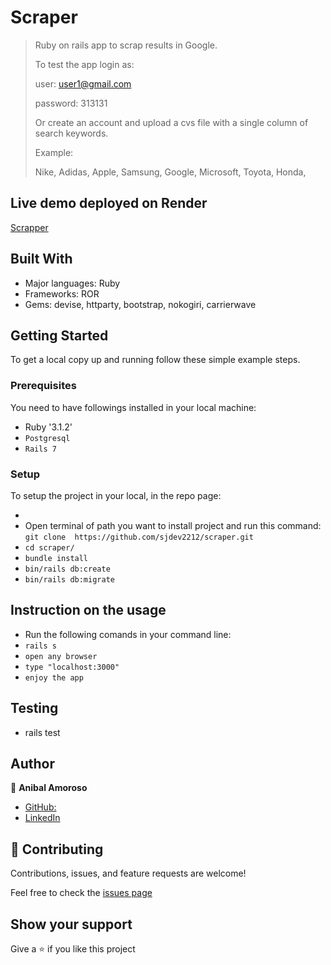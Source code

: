 # Scraper

> Ruby on rails app to scrap results in Google.
>
> To test the app  login as:
>
> user:  user1@gmail.com
>
> password: 313131
>
> Or  create an account and upload a cvs file  with a single column of search keywords.
>
> Example:
>
> Nike,
> Adidas,
> Apple,
> Samsung,
> Google,
> Microsoft,
> Toyota,
> Honda,

## Live demo deployed on Render

[Scrapper](https://scraper-jgvg.onrender.com/)

## Built With

- Major languages: Ruby
- Frameworks: ROR
- Gems: devise, httparty, bootstrap, nokogiri, carrierwave

## Getting Started

To get a local copy up and running follow these simple example steps.

### Prerequisites

You need to have followings installed in your local machine:

- Ruby '3.1.2'
- `Postgresql`
- `Rails 7`

### Setup

To setup the project in your local, in the repo page:

- 
- Open terminal of path you want to install project and run this command:
  `git clone  https://github.com/sjdev2212/scraper.git`
- `cd scraper/`
- `bundle install`
- `bin/rails db:create`
- `bin/rails db:migrate`

## Instruction on the usage

- Run the following comands in your command line:
- `rails s`
- `open any browser`
- `type "localhost:3000"`
- `enjoy the app`

## Testing

* rails test

## Author

👤 **Anibal Amoroso**

- [GitHub:](https://github.com/sjdev2212)
- [LinkedIn](https://linkedin.com/in/anibalamoroso/)

## 🤝 Contributing

Contributions, issues, and feature requests are welcome!

Feel free to check the  [issues page](https://github.com/sjdev2212/scraper/issues)

## Show your support

Give a ⭐️ if you like this project
